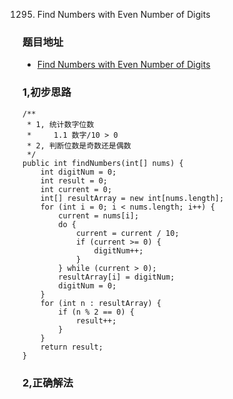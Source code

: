 1295. Find Numbers with Even Number of Digits

### 题目地址
- [Find Numbers with Even Number of Digits](https://leetcode.com/problems/find-numbers-with-even-number-of-digits/)

### 1,初步思路

```
/**
 * 1, 统计数字位数
 *     1.1 数字/10 > 0
 * 2, 判断位数是奇数还是偶数
 */
public int findNumbers(int[] nums) {
    int digitNum = 0;
    int result = 0;
    int current = 0;
    int[] resultArray = new int[nums.length];
    for (int i = 0; i < nums.length; i++) {
        current = nums[i];
        do {
            current = current / 10;
            if (current >= 0) {
                digitNum++;
            }
        } while (current > 0);
        resultArray[i] = digitNum;
        digitNum = 0;
    }
    for (int n : resultArray) {
        if (n % 2 == 0) {
            result++;
        }
    }
    return result;
}
```

### 2,正确解法

```


```